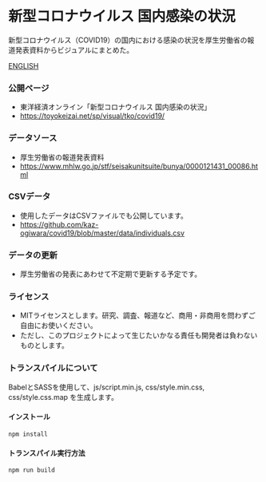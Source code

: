# 新型コロナウイルス 国内感染の状況
新型コロナウイルス（COVID19）の国内における感染の状況を厚生労働省の報道発表資料からビジュアルにまとめた。

[ENGLISH](https://github.com/kaz-ogiwara/covid19/blob/master/README.en.md)


### 公開ページ
- 東洋経済オンライン「新型コロナウイルス 国内感染の状況」
- https://toyokeizai.net/sp/visual/tko/covid19/

### データソース
- 厚生労働省の報道発表資料
- https://www.mhlw.go.jp/stf/seisakunitsuite/bunya/0000121431_00086.html

### CSVデータ
- 使用したデータはCSVファイルでも公開しています。
- https://github.com/kaz-ogiwara/covid19/blob/master/data/individuals.csv

### データの更新
- 厚生労働省の発表にあわせて不定期で更新する予定です。

### ライセンス
- MITライセンスとします。研究、調査、報道など、商用・非商用を問わずご自由にお使いください。
- ただし、このプロジェクトによって生じたいかなる責任も開発者は負わないものとします。

### トランスパイルについて
BabelとSASSを使用して、js/script.min.js, css/style.min.css, css/style.css.map を生成します。

#### インストール
```
npm install
```

#### トランスパイル実行方法
```
npm run build
```
